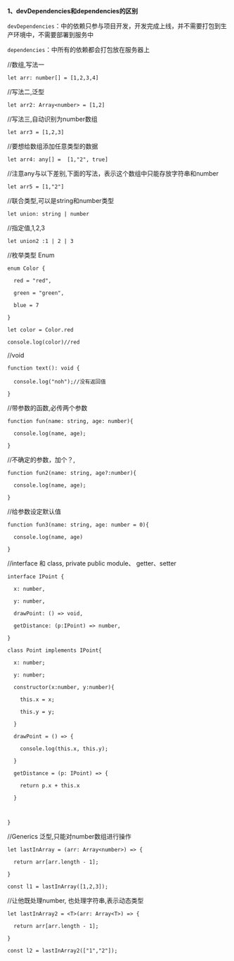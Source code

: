 **1、devDependencies和dependencies的区别**

`devDependencies`：中的依赖只参与项目开发，开发完成上线，并不需要打包到生产环境中，不需要部署到服务中

`dependencies`：中所有的依赖都会打包放在服务器上





//数组,写法一

```let arr: number[] = [1,2,3,4]```

//写法二,泛型

```let arr2: Array<number> = [1,2]```

//写法三,自动识别为number数组

```let arr3 = [1,2,3]```

//要想给数组添加任意类型的数据

```let arr4: any[] =  [1,"2", true]```

//注意any与以下差别,下面的写法，表示这个数组中只能存放字符串和number

```let arr5 = [1,"2"]```



//联合类型,可以是string和number类型

```let union: string | number```

//指定值,1,2,3

```let union2 :1 | 2 | 3```



//枚举类型 Enum

```
enum Color {

  red = "red",

  green = "green",

  blue = 7

}

let color = Color.red

console.log(color)//red
```

//void

```
function text(): void {

  console.log("noh");//没有返回值

}

```





//带参数的函数,必传两个参数

```
function fun(name: string, age: number){

  console.log(name, age);

}
```



//不确定的参数，加个？,

```
function fun2(name: string, age?:number){

  console.log(name, age);

}

```





//给参数设定默认值

```
function fun3(name: string, age: number = 0){

  console.log(name, age)

}
```



//interface 和 class, private public module、 getter、setter

```
interface IPoint {

  x: number,

  y: number,

  drawPoint: () => void,

  getDistance: (p:IPoint) => number,

}

class Point implements IPoint{

  x: number;

  y: number;

  constructor(x:number, y:number){

​    this.x = x;

​    this.y = y;

  }

  drawPoint = () => {

​    console.log(this.x, this.y);

  }

  getDistance = (p: IPoint) => {

​    return p.x + this.x

  }



}
```



//Generics 泛型,只能对number数组进行操作

```
let lastInArray = (arr: Array<number>) => {

  return arr[arr.length - 1];

}

const l1 = lastInArray([1,2,3]);
```





//让他既处理number, 也处理字符串,<T>表示动态类型

```
let lastInArray2 = <T>(arr: Array<T>) => {

  return arr[arr.length - 1];

}

const l2 = lastInArray2(["1","2"]);
```



